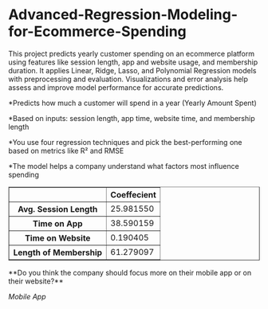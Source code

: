 # Advanced-Regression-Modeling-for-Ecommerce-Spending
This project predicts yearly customer spending on an ecommerce platform using features like session length, app and website usage, and membership duration. It applies Linear, Ridge, Lasso, and Polynomial Regression models with preprocessing and evaluation. Visualizations and error analysis help assess and improve model performance for accurate predictions.

*Predicts how much a customer will spend in a year (Yearly Amount Spent)

*Based on inputs: session length, app time, website time, and membership length

*You use four regression techniques and pick the best-performing one based on metrics like R² and RMSE

*The model helps a company understand what factors most influence spending


 
<table border="1" class="dataframe">
  <thead>
    <tr style="text-align: right;">
      <th></th>
      <th>Coeffecient</th>
    </tr>
  </thead>
  <tbody>
  <tr>
      <th>Avg. Session Length</th>
      <td>25.981550</td>
    </tr>
    <tr>
      <th>Time on App</th>
      <td>38.590159</td>
    </tr>
    <tr>
      <th>Time on Website</th>
      <td>0.190405</td>
    </tr>
    <tr>
      <th>Length of Membership</th>
      <td>61.279097</td>
    </tr>
  </tbody>
</table>
</div>
**Do you think the company should focus more on their mobile app or on their website?**


*Mobile App*
